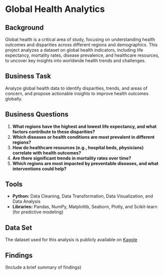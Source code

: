 # Global Health Analytics

## Background
Global health is a critical area of study, focusing on understanding health outcomes and disparities across different regions and demographics. This project analyzes a dataset on global health indicators, including life expectancy, mortality rates, disease prevalence, and healthcare resources, to uncover key insights into worldwide health trends and challenges.

## Business Task
Analyze global health data to identify disparities, trends, and areas of concern, and propose actionable insights to improve health outcomes globally.

## Business Questions
1. **What regions have the highest and lowest life expectancy, and what factors contribute to these disparities?**
2. **Which diseases or health conditions are most prevalent in different regions?**
3. **How do healthcare resources (e.g., hospital beds, physicians) correlate with health outcomes?**
4. **Are there significant trends in mortality rates over time?**
5. **Which regions are most impacted by preventable diseases, and what interventions could help?**

## Tools
- **Python:** Data Cleaning, Data Transformation, Data Visualization, and Data Analysis
- **Libraries:** Pandas, NumPy, Matplotlib, Seaborn, Plotly, and Scikit-learn (for predictive modeling)

## Data Set
The dataset used for this analysis is publicly available on [Kaggle](https://www.kaggle.com/datasets/martinagalasso/global-health-and-development-2012-2021)


## Findings
(Include a brief summary of findings)
